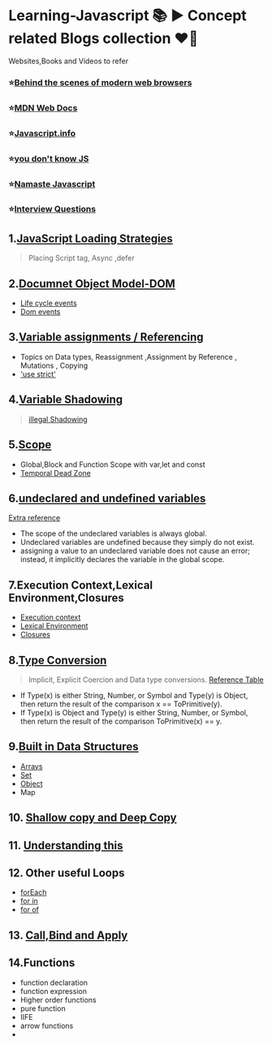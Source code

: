 # Learning-Javascript :books: ▶️ Concept related Blogs collection :heart_on_fire:
  Websites,Books and Videos to refer 
 ### ⭐[Behind the scenes of modern web browsers](https://www.html5rocks.com/en/tutorials/internals/howbrowserswork/)
 ### ⭐[MDN Web Docs](https://developer.mozilla.org/en-US/docs/Web/JavaScript)
 ### ⭐[Javascript.info](https://javascript.info/)
 ### ⭐[you don't know JS](https://www.amazon.in/You-Dont-Know-Set-Volumes/dp/9352136268/ref=sr_1_1?keywords=you+dont+know+js&qid=1651303336&s=books&sr=1-1)
 ### ⭐[Namaste Javascript](https://www.youtube.com/playlist?list=PLlasXeu85E9cQ32gLCvAvr9vNaUccPVNP)
 ### ⭐[Interview Questions](https://www.fullstack.cafe/interview-questions/javascript)
## 1.[JavaScript Loading Strategies](https://medium.com/@raviroshan.talk/async-defer-javascript-loading-strategies-da489a0ba47e)
> Placing Script tag, Async ,defer
## 2.[Documnet Object Model-DOM](https://medium.com/the-ui-girl/html-dom-in-depth-ae24965d1920)
* [Life cycle events](https://tilomitra.com/html-page-lifecycle-events/)
* [Dom events](http://qnimate.com/understanding-javascript-events-in-depth/)
## 3.[Variable assignments / Referencing](https://www.sitepoint.com/variable-assignment-mutation-javascript/)
* Topics on Data types, Reassignment ,Assignment by Reference , Mutations ,  Copying
* ['use strict'](https://www.programiz.com/javascript/use-strict)
## 4.[Variable Shadowing](designcise.com/web/tutorial/what-is-variable-shadowing-in-javascript)
> [illegal Shadowing](https://www.bookstack.cn/read/You-Dont-Know-JS-Scope-Closures-2nd/spilt.2.975975bd183f374a.md#e2w1cz)
## 5.[Scope](https://www.w3schools.com/js/js_scope.asp)
* Global,Block and Function Scope with var,let and const
* [Temporal Dead Zone](https://www.freecodecamp.org/news/javascript-temporal-dead-zone-and-hoisting-explained)
## 6.[undeclared and undefined variables](https://www.geeksforgeeks.org/what-are-undeclared-and-undefined-variables-in-javascript/)
   [Extra reference](https://www.oreilly.com/library/view/javascript-the-definitive/0596000480/ch04s03.html#:~:text=Undeclared%20variables%20are%20undefined%20because,variable%20in%20the%20global%20scope.)
* The scope of the undeclared variables is always global.
* Undeclared variables are undefined because they simply do not exist.
* assigning a value to an undeclared variable does not cause an error; instead, it implicitly declares the variable in the global scope.
## 7.Execution Context,Lexical Environment,Closures
* [Execution context](https://betterprogramming.pub/javascript-internals-execution-context-bdeee6986b3b#:~:text=Execution%20context%20is%20a%20concept,global%20execution%20context%20is%20created.)
* [Lexical Environment](https://amnsingh.medium.com/lexical-environment-the-hidden-part-to-understand-closures-71d60efac0e0)
* [Closures](https://medium.com/@dhruvpathak9305/javascript-closures-in-depth-explaination-154dd46c6bd0)
## 8.[Type Conversion](https://www.freecodecamp.org/news/js-type-coercion-explained-27ba3d9a2839/)
> Implicit, Explicit Coercion and Data type conversions.
> [Reference Table](https://dorey.github.io/JavaScript-Equality-Table/)
* If Type(x) is either String, Number, or Symbol and Type(y) is Object, then return the result of the comparison x == ToPrimitive(y).
* If Type(x) is Object and Type(y) is either String, Number, or Symbol, then return the result of the comparison ToPrimitive(x) == y.
## 9.[Built in Data Structures](https://dev.to/kartik2406/built-in-data-structures-in-javascript-hhl)
* [Arrays](https://www.freecodecamp.org/news/the-javascript-array-handbook/)
* [Set](https://www.freecodecamp.org/news/lets-learn-about-set-and-its-unique-functionality-in-javascript-5654c5c03de2/)
* [Object](https://developer.mozilla.org/en-US/docs/Web/JavaScript/Guide/Working_with_Objects)
* Map
## 10. [Shallow copy and Deep Copy](https://www.freecodecamp.org/news/copying-stuff-in-javascript-how-to-differentiate-between-deep-and-shallow-copies-b6d8c1ef09cd/)
## 11. [Understanding this](https://www.javascripttutorial.net/javascript-this/)
## 12. Other useful Loops
* [forEach](https://www.w3schools.com/jsref/jsref_foreach.asp)
* [for in](https://developer.mozilla.org/en-US/docs/Web/JavaScript/Reference/Statements/for...in#specifications)
* [for of](https://developer.mozilla.org/en-US/docs/Web/JavaScript/Reference/Statements/for...of)
## 13. [Call,Bind and Apply](https://medium.com/@omergoldberg/javascript-call-apply-and-bind-e5c27301f7bb)
## 14.Functions
* function declaration
* function expression
* Higher order functions
* pure function
* IIFE
* arrow functions
* 
